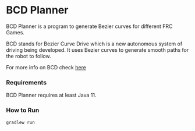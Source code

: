 # BCD Planner
BCD Planner is a program to generate Bezier curves for different FRC Games. 

BCD stands for Bezier Curve Drive which is a new autonomous system of driving being developed. 
It uses Bezier curves to generate smooth paths for the robot to follow. 

For more info on BCD check [here][1]

### Requirements
BCD Planner requires at least Java 11. 

### How to Run
``
gradlew run
``

[1]: https://docs.google.com/document/d/1k6oOVGwozWX_TjwgITE2ENiYw41exKZpt7xYZzDYwAg/edit?usp=sharing